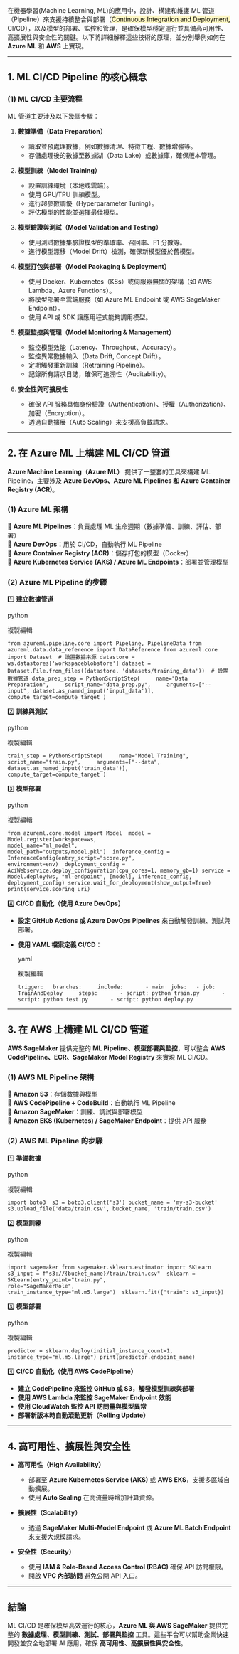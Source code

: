 
在機器學習(Machine Learning, ML)的應用中，設計、構建和維護 ML 管道（Pipeline）來支援持續整合與部署（<mark style="background: #FFF3A3A6;">Continuous Integration and Deployment,</mark> CI/CD），以及模型的部署、監控和管理，是確保模型穩定運行並具備高可用性、高擴展性與安全性的關鍵。以下將詳細解釋這些技術的原理，並分別舉例如何在 **Azure ML** 和 **AWS** 上實現。

---

## **1. ML CI/CD Pipeline 的核心概念**

### **(1) ML CI/CD 主要流程**

ML 管道主要涉及以下幾個步驟：

1. **數據準備（Data Preparation）**
    
    - 讀取並預處理數據，例如數據清理、特徵工程、數據增強等。
    - 存儲處理後的數據至數據湖（Data Lake）或數據庫，確保版本管理。
2. **模型訓練（Model Training）**
    
    - 設置訓練環境（本地或雲端）。
    - 使用 GPU/TPU 訓練模型。
    - 進行超參數調優（Hyperparameter Tuning）。
    - 評估模型的性能並選擇最佳模型。
3. **模型驗證與測試（Model Validation and Testing）**
    
    - 使用測試數據集驗證模型的準確率、召回率、F1 分數等。
    - 進行模型漂移（Model Drift）檢測，確保新模型優於舊模型。
4. **模型打包與部署（Model Packaging & Deployment）**
    
    - 使用 Docker、Kubernetes（K8s）或伺服器無關的架構（如 AWS Lambda、Azure Functions）。
    - 將模型部署至雲端服務（如 Azure ML Endpoint 或 AWS SageMaker Endpoint）。
    - 使用 API 或 SDK 讓應用程式能夠調用模型。
5. **模型監控與管理（Model Monitoring & Management）**
    
    - 監控模型效能（Latency、Throughput、Accuracy）。
    - 監控異常數據輸入（Data Drift, Concept Drift）。
    - 定期觸發重新訓練（Retraining Pipeline）。
    - 記錄所有請求日誌，確保可追溯性（Auditability）。
6. **安全性與可擴展性**
    
    - 確保 API 服務具備身份驗證（Authentication）、授權（Authorization）、加密（Encryption）。
    - 透過自動擴展（Auto Scaling）來支援高負載請求。

---

## **2. 在 Azure ML 上構建 ML CI/CD 管道**

**Azure Machine Learning（Azure ML）** 提供了一整套的工具來構建 ML Pipeline，主要涉及 **Azure DevOps、Azure ML Pipelines 和 Azure Container Registry (ACR)**。

### **(1) Azure ML 架構**

🔹 **Azure ML Pipelines**：負責處理 ML 生命週期（數據準備、訓練、評估、部署）  
🔹 **Azure DevOps**：用於 CI/CD，自動執行 ML Pipeline  
🔹 **Azure Container Registry (ACR)**：儲存打包的模型（Docker）  
🔹 **Azure Kubernetes Service (AKS) / Azure ML Endpoints**：部署並管理模型

### **(2) Azure ML Pipeline 的步驟**

1️⃣ **建立數據管道**

python

複製編輯

`from azureml.pipeline.core import Pipeline, PipelineData from azureml.data.data_reference import DataReference from azureml.core import Dataset  # 設置數據來源 datastore = ws.datastores['workspaceblobstore'] dataset = Dataset.File.from_files((datastore, 'datasets/training_data'))  # 設置數據管道 data_prep_step = PythonScriptStep(     name="Data Preparation",     script_name="data_prep.py",     arguments=["--input", dataset.as_named_input('input_data')],     compute_target=compute_target )`

2️⃣ **訓練與測試**

python

複製編輯

`train_step = PythonScriptStep(     name="Model Training",     script_name="train.py",     arguments=["--data", dataset.as_named_input('train_data')],     compute_target=compute_target )`

3️⃣ **模型部署**

python

複製編輯

`from azureml.core.model import Model  model = Model.register(workspace=ws,                        model_name="ml_model",                        model_path="outputs/model.pkl")  inference_config = InferenceConfig(entry_script="score.py",                                    environment=env)  deployment_config = AciWebservice.deploy_configuration(cpu_cores=1, memory_gb=1) service = Model.deploy(ws, "ml-endpoint", [model], inference_config, deployment_config) service.wait_for_deployment(show_output=True) print(service.scoring_uri)`

4️⃣ **CI/CD 自動化（使用 Azure DevOps）**

- **設定 GitHub Actions 或 Azure DevOps Pipelines** 來自動觸發訓練、測試與部署。
- **使用 YAML 檔案定義 CI/CD**：
    
    yaml
    
    複製編輯
    
    `trigger:   branches:     include:       - main  jobs:   - job: TrainAndDeploy     steps:       - script: python train.py       - script: python test.py       - script: python deploy.py`
    

---

## **3. 在 AWS 上構建 ML CI/CD 管道**

**AWS SageMaker** 提供完整的 **ML Pipeline、模型部署與監控**，可以整合 **AWS CodePipeline、ECR、SageMaker Model Registry** 來實現 ML CI/CD。

### **(1) AWS ML Pipeline 架構**

🔹 **Amazon S3**：存儲數據與模型  
🔹 **AWS CodePipeline + CodeBuild**：自動執行 ML Pipeline  
🔹 **Amazon SageMaker**：訓練、調試與部署模型  
🔹 **Amazon EKS (Kubernetes) / SageMaker Endpoint**：提供 API 服務

### **(2) AWS ML Pipeline 的步驟**

1️⃣ **準備數據**

python

複製編輯

`import boto3  s3 = boto3.client('s3') bucket_name = 'my-s3-bucket' s3.upload_file('data/train.csv', bucket_name, 'train/train.csv')`

2️⃣ **模型訓練**

python

複製編輯

`import sagemaker from sagemaker.sklearn.estimator import SKLearn  s3_input = f"s3://{bucket_name}/train/train.csv"  sklearn = SKLearn(entry_point="train.py",                   role="SageMakerRole",                   train_instance_type="ml.m5.large")  sklearn.fit({"train": s3_input})`

3️⃣ **模型部署**

python

複製編輯

`predictor = sklearn.deploy(initial_instance_count=1,                            instance_type="ml.m5.large") print(predictor.endpoint_name)`

4️⃣ **CI/CD 自動化（使用 AWS CodePipeline）**

- **建立 CodePipeline 來監控 GitHub 或 S3，觸發模型訓練與部署**
- **使用 AWS Lambda 來監控 SageMaker Endpoint 效能**
- **使用 CloudWatch 監控 API 訪問量與模型異常**
- **部署新版本時自動滾動更新（Rolling Update）**

---

## **4. 高可用性、擴展性與安全性**

- **高可用性（High Availability）**
    
    - 部署至 **Azure Kubernetes Service (AKS)** 或 **AWS EKS**，支援多區域自動擴展。
    - 使用 **Auto Scaling** 在高流量時增加計算資源。
- **擴展性（Scalability）**
    
    - 透過 **SageMaker Multi-Model Endpoint** 或 **Azure ML Batch Endpoint** 來支援大規模請求。
- **安全性（Security）**
    
    - 使用 **IAM & Role-Based Access Control (RBAC)** 確保 API 訪問權限。
    - 開啟 **VPC 內部訪問** 避免公開 API 入口。

---

## **結論**

ML CI/CD 是確保模型高效運行的核心，**Azure ML 與 AWS SageMaker** 提供完整的 **數據處理、模型訓練、測試、部署與監控** 工具。這些平台可以幫助企業快速開發並安全地部署 AI 應用，確保 **高可用性、高擴展性與安全性**。